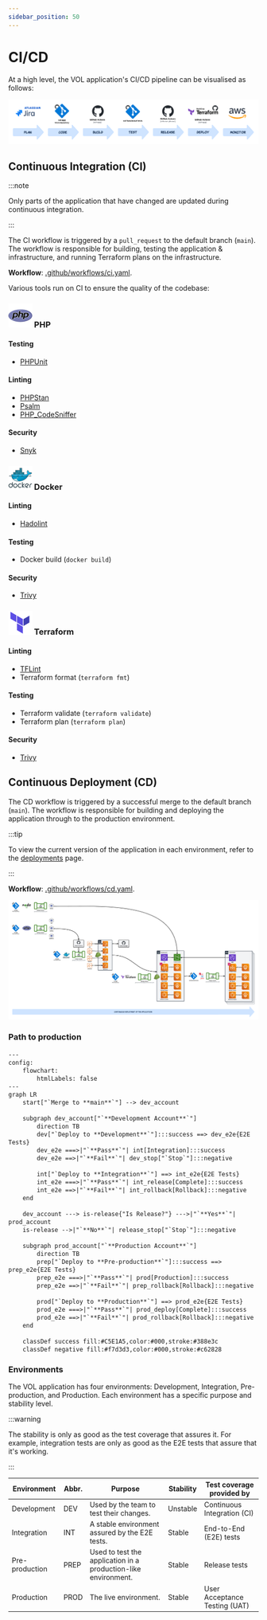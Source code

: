 ```yaml
---
sidebar_position: 50
---
```


# CI/CD

At a high level, the VOL application's CI/CD pipeline can be visualised as follows:

![CI/CD](./assets/ci-cd.png)

## Continuous Integration (CI)

:::note

Only parts of the application that have changed are updated during continuous integration.

:::

The CI workflow is triggered by a `pull_request` to the default branch (`main`). The workflow is responsible for building, testing the application & infrastructure, and running Terraform plans on the infrastructure.

**Workflow**: [.github/workflows/ci.yaml](https://github.com/dvsa/vol-app/blob/main/.github/workflows/ci.yaml).

Various tools run on CI to ensure the quality of the codebase:

### ![](./assets/languages/php.svg) PHP

#### Testing

-   [PHPUnit](https://github.com/sebastianbergmann/phpunit)

#### Linting

-   [PHPStan](https://github.com/phpstan/phpstan)
-   [Psalm](https://github.com/vimeo/psalm)
-   [PHP_CodeSniffer](https://github.com/squizlabs/PHP_CodeSniffer)

#### Security

-   [Snyk](https://snyk.io/)

### ![](./assets/languages/docker.svg) Docker

#### Linting

-   [Hadolint](https://github.com/hadolint/hadolint)

#### Testing

-   Docker build (`docker build`)

#### Security

-   [Trivy](https://github.com/aquasecurity/trivy)

### ![](./assets/languages/terraform.svg) Terraform

#### Linting

-   [TFLint](https://github.com/terraform-linters/tflint)
-   Terraform format (`terraform fmt`)

#### Testing

-   Terraform validate (`terraform validate`)
-   Terraform plan (`terraform plan`)

#### Security

-   [Trivy](https://github.com/aquasecurity/trivy)

## Continuous Deployment (CD)

The CD workflow is triggered by a successful merge to the default branch (`main`). The workflow is responsible for building and deploying the application through to the production environment.

:::tip

To view the current version of the application in each environment, refer to the [deployments](https://github.com/dvsa/vol-app/deployments) page.

:::

**Workflow**: [.github/workflows/cd.yaml](https://github.com/dvsa/vol-app/blob/main/.github/workflows/cd.yaml).

![CD workflow](./assets/cd.png)

### Path to production

```mermaid
---
config:
    flowchart:
        htmlLabels: false
---
graph LR
    start["`Merge to **main**`"] --> dev_account

    subgraph dev_account["`**Development Account**`"]
        direction TB
        dev["`Deploy to **Development**`"]:::success ==> dev_e2e{E2E Tests}
        dev_e2e ===>|"`**Pass**`"| int[Integration]:::success
        dev_e2e ==>|"`**Fail**`"| dev_stop["`Stop`"]:::negative

        int["`Deploy to **Integration**`"] ==> int_e2e{E2E Tests}
        int_e2e ===>|"`**Pass**`"| int_release[Complete]:::success
        int_e2e ==>|"`**Fail**`"| int_rollback[Rollback]:::negative
    end

    dev_account ---> is-release{"Is Release?"} --->|"`**Yes**`"| prod_account
    is-release -->|"`**No**`"| release_stop["`Stop`"]:::negative

    subgraph prod_account["`**Production Account**`"]
        direction TB
        prep["`Deploy to **Pre-production**`"]:::success ==> prep_e2e{E2E Tests}
        prep_e2e ===>|"`**Pass**`"| prod[Production]:::success
        prep_e2e ==>|"`**Fail**`"| prep_rollback[Rollback]:::negative

        prod["`Deploy to **Production**`"] ==> prod_e2e{E2E Tests}
        prod_e2e ===>|"`**Pass**`"| prod_deploy[Complete]:::success
        prod_e2e ==>|"`**Fail**`"| prod_rollback[Rollback]:::negative
    end

    classDef success fill:#C5E1A5,color:#000,stroke:#388e3c
    classDef negative fill:#f7d3d3,color:#000,stroke:#c62828
```

### Environments

The VOL application has four environments: Development, Integration, Pre-production, and Production. Each environment has a specific purpose and stability level.

:::warning

The stability is only as good as the test coverage that assures it. For example, integration tests are only as good as the E2E tests that assure that it's working.

:::

| Environment    | Abbr. | Purpose                                                        | Stability | Test coverage provided by     |
| -------------- | ----- | -------------------------------------------------------------- | --------- | ----------------------------- |
| Development    | DEV   | Used by the team to test their changes.                        | Unstable  | Continuous Integration (CI)   |
| Integration    | INT   | A stable environment assured by the E2E tests.                 | Stable    | End-to-End (E2E) tests        |
| Pre-production | PREP  | Used to test the application in a production-like environment. | Stable    | Release tests                 |
| Production     | PROD  | The live environment.                                          | Stable    | User Acceptance Testing (UAT) |
